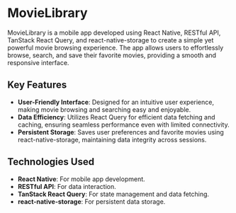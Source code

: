 # MovieLibrary

MovieLibrary is a mobile app developed using React Native, RESTful API, TanStack React Query, and react-native-storage to create a simple yet powerful movie browsing experience. The app allows users to effortlessly browse, search, and save their favorite movies, providing a smooth and responsive interface.

## Key Features

- **User-Friendly Interface**: Designed for an intuitive user experience, making movie browsing and searching easy and enjoyable.
- **Data Efficiency**: Utilizes React Query for efficient data fetching and caching, ensuring seamless performance even with limited connectivity.
- **Persistent Storage**: Saves user preferences and favorite movies using react-native-storage, maintaining data integrity across sessions.

## Technologies Used

- **React Native**: For mobile app development.
- **RESTful API**: For data interaction.
- **TanStack React Query**: For state management and data fetching.
- **react-native-storage**: For persistent data storage.
